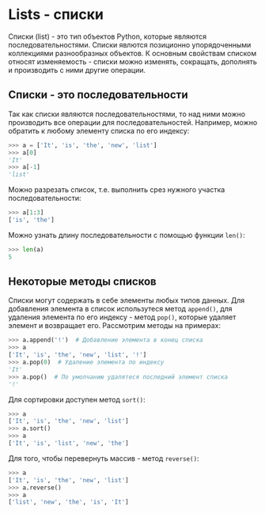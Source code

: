 # Lists - списки

Списки (list) - это тип объектов Python, которые являются последовательностями. Списки явлются позиционно упорядоченными коллекциями разнообразных объектов. К основным свойствам списком относят изменяемость - списки можно изменять, сокращать, дополнять и производить с ними другие операции.  

## Списки - это последовательности

Так как списки являются последовательностями, то над ними можно производить все операции для последовательностей. Например, можно обратить к любому элементу списка по его индексу:

```python
>>> a = ['It', 'is', 'the', 'new', 'list']
>>> a[0]
'It'
>>> a[-1]
'list'
```

Можно разрезать список, т.е. выполнить срез нужного участка последовательности: 

```python
>>> a[1:3]
['is', 'the']
```

Можно узнать длину последовательности с помощью функции `len()`:

```python
>>> len(a)
5
```

## Некоторые методы списков

Списки могут содержать в себе элементы любых типов данных. Для добавления элемента в список использутеся метод `append()`, для удаления элемента по его индексу - метод `pop()`, которые удаляет элемент и возвращает его. Рассмотрим методы на примерах:

```python
>>> a.append('!')  # Добавление элемента в конец списка
>>> a
['It', 'is', 'the', 'new', 'list', '!']
>>> a.pop(0)  # Удаление элемента по индексу
'It'
>>> a.pop()  # По умолчанию удалятеся последний элемент списка
'!'
```

Для сортировки доступен метод `sort()`:

```python
>>> a
['It', 'is', 'the', 'new', 'list']
>>> a.sort()
>>> a
['It', 'is', 'list', 'new', 'the']
```

Для того, чтобы перевернуть массив - метод `reverse()`:

```python
>>> a
['It', 'is', 'the', 'new', 'list']
>>> a.reverse()
>>> a
['list', 'new', 'the', 'is', 'It']
```

```python

```

```python

```

```python

```

```python

```

```python

```

```python

```

```python

```

```python

```

```python

```

```python

```

```python

```

```python

```

```python

```

```python

```

```python

```